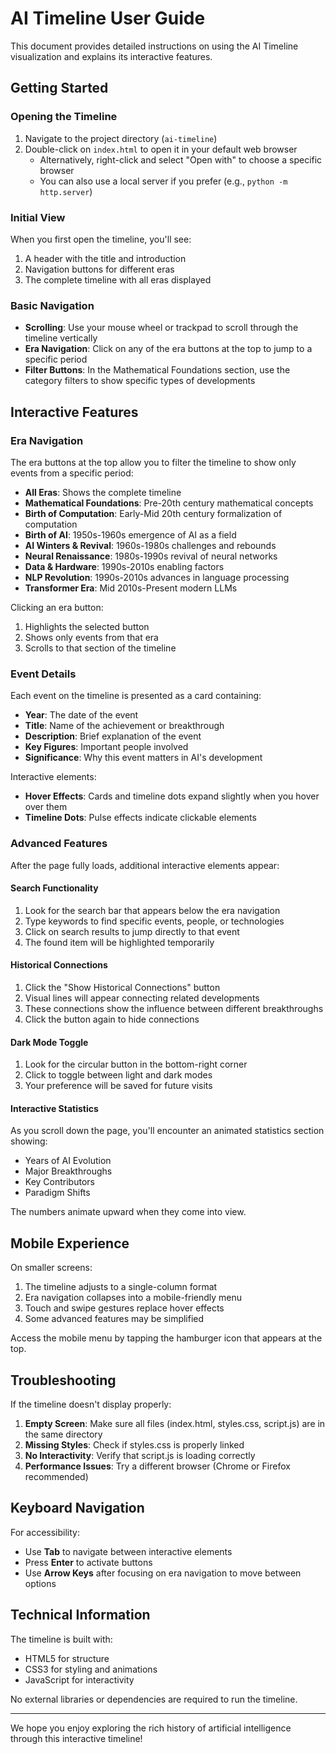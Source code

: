 # AI Timeline User Guide

This document provides detailed instructions on using the AI Timeline visualization and explains its interactive features.

## Getting Started

### Opening the Timeline

1. Navigate to the project directory (`ai-timeline`)
2. Double-click on `index.html` to open it in your default web browser
   - Alternatively, right-click and select "Open with" to choose a specific browser
   - You can also use a local server if you prefer (e.g., `python -m http.server`)

### Initial View

When you first open the timeline, you'll see:

1. A header with the title and introduction
2. Navigation buttons for different eras
3. The complete timeline with all eras displayed

### Basic Navigation

- **Scrolling**: Use your mouse wheel or trackpad to scroll through the timeline vertically
- **Era Navigation**: Click on any of the era buttons at the top to jump to a specific period
- **Filter Buttons**: In the Mathematical Foundations section, use the category filters to show specific types of developments

## Interactive Features

### Era Navigation

The era buttons at the top allow you to filter the timeline to show only events from a specific period:

- **All Eras**: Shows the complete timeline
- **Mathematical Foundations**: Pre-20th century mathematical concepts
- **Birth of Computation**: Early-Mid 20th century formalization of computation
- **Birth of AI**: 1950s-1960s emergence of AI as a field
- **AI Winters & Revival**: 1960s-1980s challenges and rebounds
- **Neural Renaissance**: 1980s-1990s revival of neural networks
- **Data & Hardware**: 1990s-2010s enabling factors
- **NLP Revolution**: 1990s-2010s advances in language processing
- **Transformer Era**: Mid 2010s-Present modern LLMs

Clicking an era button:
1. Highlights the selected button
2. Shows only events from that era
3. Scrolls to that section of the timeline

### Event Details

Each event on the timeline is presented as a card containing:

- **Year**: The date of the event
- **Title**: Name of the achievement or breakthrough
- **Description**: Brief explanation of the event
- **Key Figures**: Important people involved
- **Significance**: Why this event matters in AI's development

Interactive elements:
- **Hover Effects**: Cards and timeline dots expand slightly when you hover over them
- **Timeline Dots**: Pulse effects indicate clickable elements

### Advanced Features

After the page fully loads, additional interactive elements appear:

#### Search Functionality

1. Look for the search bar that appears below the era navigation
2. Type keywords to find specific events, people, or technologies
3. Click on search results to jump directly to that event
4. The found item will be highlighted temporarily

#### Historical Connections

1. Click the "Show Historical Connections" button
2. Visual lines will appear connecting related developments
3. These connections show the influence between different breakthroughs
4. Click the button again to hide connections

#### Dark Mode Toggle

1. Look for the circular button in the bottom-right corner
2. Click to toggle between light and dark modes
3. Your preference will be saved for future visits

#### Interactive Statistics

As you scroll down the page, you'll encounter an animated statistics section showing:
- Years of AI Evolution
- Major Breakthroughs
- Key Contributors
- Paradigm Shifts

The numbers animate upward when they come into view.

## Mobile Experience

On smaller screens:

1. The timeline adjusts to a single-column format
2. Era navigation collapses into a mobile-friendly menu
3. Touch and swipe gestures replace hover effects
4. Some advanced features may be simplified

Access the mobile menu by tapping the hamburger icon that appears at the top.

## Troubleshooting

If the timeline doesn't display properly:

1. **Empty Screen**: Make sure all files (index.html, styles.css, script.js) are in the same directory
2. **Missing Styles**: Check if styles.css is properly linked
3. **No Interactivity**: Verify that script.js is loading correctly
4. **Performance Issues**: Try a different browser (Chrome or Firefox recommended)

## Keyboard Navigation

For accessibility:

- Use **Tab** to navigate between interactive elements
- Press **Enter** to activate buttons
- Use **Arrow Keys** after focusing on era navigation to move between options

## Technical Information

The timeline is built with:
- HTML5 for structure
- CSS3 for styling and animations
- JavaScript for interactivity

No external libraries or dependencies are required to run the timeline.

---

We hope you enjoy exploring the rich history of artificial intelligence through this interactive timeline!